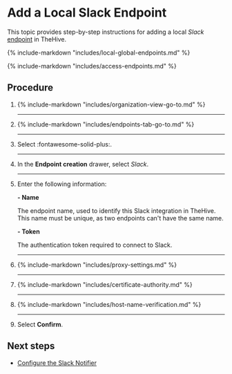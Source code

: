 # Add a Local Slack Endpoint

This topic provides step-by-step instructions for adding a local *Slack* [endpoint](../manage-endpoints/about-endpoints.md) in TheHive.

{% include-markdown "includes/local-global-endpoints.md" %}

{% include-markdown "includes/access-endpoints.md" %}

<h2>Procedure</h2>

1. {% include-markdown "includes/organization-view-go-to.md" %}

    ---

2. {% include-markdown "includes/endpoints-tab-go-to.md" %}

    ---

3. Select :fontawesome-solid-plus:.

    ---

4. In the **Endpoint creation** drawer, select *Slack*.

    ---

5. Enter the following information:

    **- Name**

    The endpoint name, used to identify this Slack integration in TheHive. This name must be unique, as two endpoints can't have the same name.

    **- Token**

    The authentication token required to connect to Slack.

    ---

6. {% include-markdown "includes/proxy-settings.md" %}

    ---

7. {% include-markdown "includes/certificate-authority.md" %}

    ---

8. {% include-markdown "includes/host-name-verification.md" %}

    ---

9. Select **Confirm**.

<h2>Next steps</h2>

* [Configure the Slack Notifier](../manage-notifications/notifiers/slack.md)